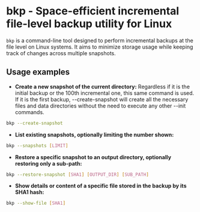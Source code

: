# bkp - Space-efficient incremental file-level backup utility for Linux

`bkp` is a command-line tool designed to perform incremental backups at the file level on Linux systems. It aims to minimize storage usage while keeping track of changes across multiple snapshots.

## Usage examples

- **Create a new snapshot of the current directory:**
Regardless if it is the initial backup or the 100th incremental one, this same command is used. If it is the first backup, --create-snapshot will create all the necessary files and data directories without the need to execute any other --init commands.
```bash
bkp --create-snapshot
```

- **List existing snapshots, optionally limiting the number shown:**
```bash
bkp --snapshots [LIMIT]
```

- **Restore a specific snapshot to an output directory, optionally restoring only a sub-path:**
```bash
bkp --restore-snapshot [SHA1] [OUTPUT_DIR] [SUB_PATH]
```

- **Show details or content of a specific file stored in the backup by its SHA1 hash:**
```bash
bkp --show-file [SHA1]
```
